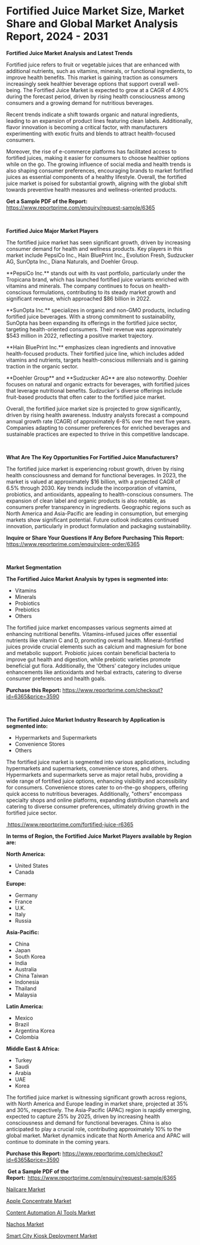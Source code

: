 <p><h1>Fortified Juice Market Size, Market Share and Global Market Analysis Report, 2024 - 2031</h1></p><p><strong>Fortified Juice Market Analysis and Latest Trends</strong></p>
<p><p>Fortified juice refers to fruit or vegetable juices that are enhanced with additional nutrients, such as vitamins, minerals, or functional ingredients, to improve health benefits. This market is gaining traction as consumers increasingly seek healthier beverage options that support overall well-being. The Fortified Juice Market is expected to grow at a CAGR of 4.90% during the forecast period, driven by rising health consciousness among consumers and a growing demand for nutritious beverages.</p><p>Recent trends indicate a shift towards organic and natural ingredients, leading to an expansion of product lines featuring clean labels. Additionally, flavor innovation is becoming a critical factor, with manufacturers experimenting with exotic fruits and blends to attract health-focused consumers. </p><p>Moreover, the rise of e-commerce platforms has facilitated access to fortified juices, making it easier for consumers to choose healthier options while on the go. The growing influence of social media and health trends is also shaping consumer preferences, encouraging brands to market fortified juices as essential components of a healthy lifestyle. Overall, the fortified juice market is poised for substantial growth, aligning with the global shift towards preventive health measures and wellness-oriented products.</p></p>
<p><strong>Get a Sample PDF of the Report:&nbsp;</strong> <a href="https://www.reportprime.com/enquiry/request-sample/6365?utm_campaign=60&utm_medium=2&utm_source=Github&utm_content=ia&utm_term=25112024&utm_id=fortified-juice">https://www.reportprime.com/enquiry/request-sample/6365</a></p>
<p>&nbsp;</p>
<p><strong>Fortified Juice Major Market Players</strong></p>
<p><p>The fortified juice market has seen significant growth, driven by increasing consumer demand for health and wellness products. Key players in this market include PepsiCo Inc., Hain BluePrint Inc., Evolution Fresh, Sudzucker AG, SunOpta Inc., Diana Naturals, and Doehler Group.</p><p>**PepsiCo Inc.** stands out with its vast portfolio, particularly under the Tropicana brand, which has launched fortified juice variants enriched with vitamins and minerals. The company continues to focus on health-conscious formulations, contributing to its steady market growth and significant revenue, which approached $86 billion in 2022.</p><p>**SunOpta Inc.** specializes in organic and non-GMO products, including fortified juice beverages. With a strong commitment to sustainability, SunOpta has been expanding its offerings in the fortified juice sector, targeting health-oriented consumers. Their revenue was approximately $543 million in 2022, reflecting a positive market trajectory.</p><p>**Hain BluePrint Inc.** emphasizes clean ingredients and innovative health-focused products. Their fortified juice line, which includes added vitamins and nutrients, targets health-conscious millennials and is gaining traction in the organic sector.</p><p>**Doehler Group** and **Sudzucker AG** are also noteworthy. Doehler focuses on natural and organic extracts for beverages, with fortified juices that leverage nutritional benefits. Sudzucker's diverse offerings include fruit-based products that often cater to the fortified juice market.</p><p>Overall, the fortified juice market size is projected to grow significantly, driven by rising health awareness. Industry analysts forecast a compound annual growth rate (CAGR) of approximately 6-8% over the next five years. Companies adapting to consumer preferences for enriched beverages and sustainable practices are expected to thrive in this competitive landscape.</p></p>
<p>&nbsp;</p>
<p><strong>What Are The Key Opportunities For Fortified Juice Manufacturers?</strong></p>
<p><p>The fortified juice market is experiencing robust growth, driven by rising health consciousness and demand for functional beverages. In 2023, the market is valued at approximately $16 billion, with a projected CAGR of 6.5% through 2030. Key trends include the incorporation of vitamins, probiotics, and antioxidants, appealing to health-conscious consumers. The expansion of clean label and organic products is also notable, as consumers prefer transparency in ingredients. Geographic regions such as North America and Asia-Pacific are leading in consumption, but emerging markets show significant potential. Future outlook indicates continued innovation, particularly in product formulation and packaging sustainability.</p></p>
<p><strong>Inquire or Share Your Questions If Any Before Purchasing This Report:</strong> <a href="https://www.reportprime.com/enquiry/pre-order/6365?utm_campaign=60&utm_medium=2&utm_source=Github&utm_content=ia&utm_term=25112024&utm_id=fortified-juice">https://www.reportprime.com/enquiry/pre-order/6365</a></p>
<p>&nbsp;</p>
<p><strong>Market Segmentation</strong></p>
<p><strong>The Fortified Juice Market Analysis by types is segmented into:</strong></p>
<p><ul><li>Vitamins</li><li>Minerals</li><li>Probiotics</li><li>Prebiotics</li><li>Others</li></ul></p>
<p><p>The fortified juice market encompasses various segments aimed at enhancing nutritional benefits. Vitamins-infused juices offer essential nutrients like vitamin C and D, promoting overall health. Mineral-fortified juices provide crucial elements such as calcium and magnesium for bone and metabolic support. Probiotic juices contain beneficial bacteria to improve gut health and digestion, while prebiotic varieties promote beneficial gut flora. Additionally, the 'Others' category includes unique enhancements like antioxidants and herbal extracts, catering to diverse consumer preferences and health goals.</p></p>
<p><strong>Purchase this Report:&nbsp;</strong><a href="https://www.reportprime.com/checkout?id=6365&price=3590&utm_campaign=60&utm_medium=2&utm_source=Github&utm_content=ia&utm_term=25112024&utm_id=fortified-juice">https://www.reportprime.com/checkout?id=6365&price=3590</a></p>
<p>&nbsp;</p>
<p><strong>The Fortified Juice Market Industry Research by Application is segmented into:</strong></p>
<p><ul><li>Hypermarkets and Supermarkets</li><li>Convenience Stores</li><li>Others</li></ul></p>
<p><p>The fortified juice market is segmented into various applications, including hypermarkets and supermarkets, convenience stores, and others. Hypermarkets and supermarkets serve as major retail hubs, providing a wide range of fortified juice options, enhancing visibility and accessibility for consumers. Convenience stores cater to on-the-go shoppers, offering quick access to nutritious beverages. Additionally, "others" encompass specialty shops and online platforms, expanding distribution channels and catering to diverse consumer preferences, ultimately driving growth in the fortified juice sector.</p></p>
<p><a href="https://www.reportprime.com/fortified-juice-r6365?utm_campaign=60&utm_medium=2&utm_source=Github&utm_content=ia&utm_term=25112024&utm_id=fortified-juice">&nbsp;https://www.reportprime.com/fortified-juice-r6365</a></p>
<p><strong>In terms of Region, the Fortified Juice Market Players available by Region are:</strong></p>
<p>
    <p> <strong> North America: </strong>
        <ul>
            <li>United States</li>
            <li>Canada</li>
        </ul>
        </p> 
    <p> <strong> Europe: </strong>
        <ul>
            <li>Germany</li>
            <li>France</li>
            <li>U.K.</li>
            <li>Italy</li>
            <li>Russia</li>
        </ul>
        </p> 
    <p> <strong> Asia-Pacific: </strong>
        <ul>
            <li>China</li>
            <li>Japan</li>
            <li>South Korea</li>
            <li>India</li>
            <li>Australia</li>
            <li>China Taiwan</li>
            <li>Indonesia</li>
            <li>Thailand</li>
            <li>Malaysia</li>
        </ul>
        </p> 
    <p> <strong> Latin America: </strong>
        <ul>
            <li>Mexico</li>
            <li>Brazil</li>
            <li>Argentina Korea</li>
            <li>Colombia</li>
        </ul>
        </p> 
    <p> <strong> Middle East & Africa: </strong>
        <ul>
            <li>Turkey</li>
            <li>Saudi</li>
            <li>Arabia</li>
            <li>UAE</li>
            <li>Korea</li>
        </ul>
    </p>
    </p>
<p><p>The fortified juice market is witnessing significant growth across regions, with North America and Europe leading in market share, projected at 35% and 30%, respectively. The Asia-Pacific (APAC) region is rapidly emerging, expected to capture 25% by 2025, driven by increasing health consciousness and demand for functional beverages. China is also anticipated to play a crucial role, contributing approximately 10% to the global market. Market dynamics indicate that North America and APAC will continue to dominate in the coming years.</p></p>
<p><strong>Purchase this Report: </strong><a href="https://www.reportprime.com/checkout?id=6365&price=3590&utm_campaign=60&utm_medium=2&utm_source=Github&utm_content=ia&utm_term=25112024&utm_id=fortified-juice">https://www.reportprime.com/checkout?id=6365&price=3590</a></p>
<p>&nbsp;<strong>Get a Sample PDF of the Report:&nbsp;&nbsp;</strong><a href="https://www.reportprime.com/enquiry/request-sample/6365?utm_campaign=60&utm_medium=2&utm_source=Github&utm_content=ia&utm_term=25112024&utm_id=fortified-juice">https://www.reportprime.com/enquiry/request-sample/6365</a></p>
<p><strong></strong></p>
<p><p><a href="https://www.linkedin.com/pulse/nailcare-market-refracting-trends-consumer-behaviors-2024-2031-eeihc?utm_campaign=60&utm_medium=2&utm_source=Github&utm_content=ia&utm_term=25112024&utm_id=fortified-juice">Nailcare Market</a></p><p><a href="https://github.com/NargisHussain432/Market-Research-Report-List-1/blob/main/apple-concentrate-market.md?utm_campaign=60&utm_medium=2&utm_source=Github&utm_content=ia&utm_term=25112024&utm_id=fortified-juice">Apple Concentrate Market</a></p><p><a href="https://issuu.com/reportprime-2/docs/content-automation-ai-tools-market-_c06fcd348232f1?utm_campaign=60&utm_medium=2&utm_source=Github&utm_content=ia&utm_term=25112024&utm_id=fortified-juice">Content Automation AI Tools Market</a></p><p><a href="https://github.com/FahadAhmed223/Market-Research-Report-List-1/blob/main/nachos-market.md?utm_campaign=60&utm_medium=2&utm_source=Github&utm_content=ia&utm_term=25112024&utm_id=fortified-juice">Nachos Market</a></p><p><a href="https://issuu.com/reportprime-2/docs/smart-city-kiosk-deployment-market-_275874e419312e?utm_campaign=60&utm_medium=2&utm_source=Github&utm_content=ia&utm_term=25112024&utm_id=fortified-juice">Smart City Kiosk Deployment Market</a></p></p>